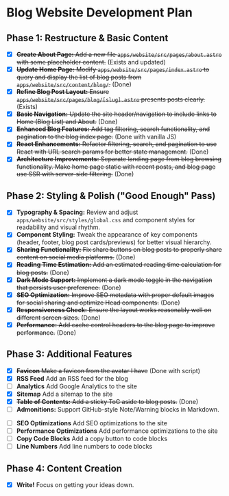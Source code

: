 # Blog Website Development Plan

## Phase 1: Restructure & Basic Content

- [x] ~~**Create About Page:** Add a new file `apps/website/src/pages/about.astro` with some placeholder content.~~ (Exists and updated)
- [x] ~~**Update Home Page:** Modify `apps/website/src/pages/index.astro` to query and display the list of blog posts from `apps/website/src/content/blog/`.~~ (Done)
- [x] ~~**Refine Blog Post Layout:** Ensure `apps/website/src/pages/blog/[slug].astro` presents posts clearly.~~ (Exists)
- [x] ~~**Basic Navigation:** Update the site header/navigation to include links to Home (Blog List) and About.~~ (Done)
- [x] ~~**Enhanced Blog Features:** Add tag filtering, search functionality, and pagination to the blog index page.~~ (Done with vanilla JS)
- [x] ~~**React Enhancements:** Refactor filtering, search, and pagination to use React with URL search params for better state management.~~ (Done)
- [x] ~~**Architecture Improvements:** Separate landing page from blog browsing functionality. Make home page static with recent posts, and blog page use SSR with server-side filtering.~~ (Done)

## Phase 2: Styling & Polish ("Good Enough" Pass)

- [x] **Typography & Spacing:** Review and adjust `apps/website/src/styles/global.css` and component styles for readability and visual rhythm.
- [x] **Component Styling:** Tweak the appearance of key components (header, footer, blog post cards/previews) for better visual hierarchy.
- [x] ~~**Sharing Functionality:** Fix share buttons on blog posts to properly share content on social media platforms.~~ (Done)
- [x] ~~**Reading Time Estimation:** Add an estimated reading time calculation for blog posts.~~ (Done)
- [x] ~~**Dark Mode Support:** Implement a dark mode toggle in the navigation that persists user preference.~~ (Done)
- [x] ~~**SEO Optimization:** Improve SEO metadata with proper default images for social sharing and optimize Head components.~~ (Done)
- [x] ~~**Responsiveness Check:** Ensure the layout works reasonably well on different screen sizes.~~ (Done)
- [x] ~~**Performance:** Add cache control headers to the blog page to improve performance.~~ (Done)

## Phase 3: Additional Features

- [x] ~~**Favicon** Make a favicon from the avatar I have~~ (Done with script)
- [x] **RSS Feed** Add an RSS feed for the blog
- [ ] **Analytics** Add Google Analytics to the site
- [x] **Sitemap** Add a sitemap to the site
- [x] ~~**Table of Contents:** Add a sticky ToC aside to blog posts.~~ (Done)
- [ ] **Admonitions:** Support GitHub-style Note/Warning blocks in Markdown.
<!-- - [ ] **Contact Form** Add a contact form to the site -->
- [ ] **SEO Optimizations** Add SEO optimizations to the site
- [ ] **Performance Optimizations** Add performance optimizations to the site
- [ ] **Copy Code Blocks** Add a copy button to code blocks
- [ ] **Line Numbers** Add line numbers to code blocks

## Phase 4: Content Creation

- [x] **Write!** Focus on getting your ideas down.
